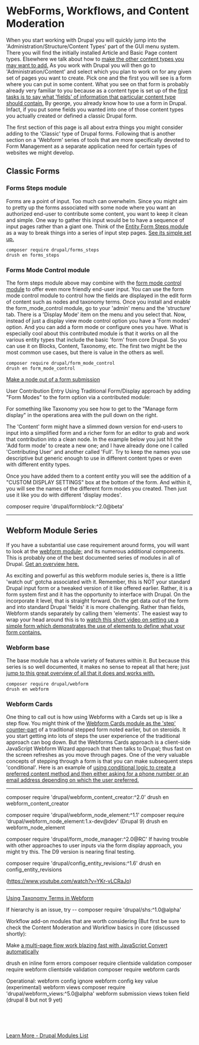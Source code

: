 
# WebForms, Workflows, and Content Moderation

When you start working with Drupal you will quickly jump into the 'Administration/Structure/Content Types' part of the GUI menu system.  There you will find the initially installed Article and Basic Page content types.  Elsewhere we talk about how to [make the other content types you may want to add.](../book/contenttypes.md) As you work with Drupal you will then go to 'Administration/Content' and select which you plan to work on for any given set of pages you want to create.  Pick one and the first you will see is a form where you can put in some content.  What you see on that form is probably already very familiar to you because as a content type is set up of the [first tasks is to say what 'fields' of information that particular content type should contain.](../book/contenttype.md#add-content-type)  By george, you already know how to use a form in Drupal.  Infact, if you put some fields you wanted into one of those content types you actually created or defined a classic Drupal form.

The first section of this page is all about extra things you might consider adding to the 'Classic' type of Drupal forms.  Following that is another section on a 'Webform' series of tools that are more specifically devoted to Form Management as a separate application need for certain types of websites we might develop.

## Classic Forms

### Forms Steps module

Forms are a point of input.  Too much can overwhelm.  Since you might aim to pretty up the forms associated with some node where you want an authorized end-user to contribute some content, you want to keep it clean and simple.  One way to gather this input would be to have a sequence of input pages rather than a giant one.  Think of the [Entity Form Steps module](https://www.drupal.org/project/entity_form_steps) as a way to break things into a series of input step pages.  [See its simple set up.](https://www.drupal.org/files/project-images/Screen%20Recording%202022-05-23%20at%201.50.12%20PM.gif)  

`composer require drupal/forms_steps`<br>
`drush en forms_steps`

### Forms Mode Control module

The form steps module above may combine with the [form mode control module](https://www.drupal.org/project/form_mode_control) to offer even more friendly end-user input.  You can use the form mode control module to control how the fields are displayed in the edit form of content such as nodes and taxonomy terms.  Once you install and enable the form_mode_control module, go to your 'admin' menu and the 'structure' tab.  There is a 'Display Mode' item on the menu and you select that.  Now, instead of just a display view mode control option you have a 'Form modes' option.  And you can add a form mode or configure ones you have.  What is especially cool about this contributed module is that it works on all the various entity types that include the basic 'form' from core Drupal.  So you can use it on Blocks, Content, Taxonomy, etc.  The first two might be the most common use cases, but there is value in the others as well.

`composer require drupal/form_mode_control`<br>
`drush en form_mode_control`


[Make a node out of a form submission](https://github.com/owenmorrill/subtonode)

User Contribution Entry Using Traditional Form/Display approach by adding "Form Modes" to the form option via a contributed module:

For something like Taxonomy you see how to get to the "Manage form display" in the operations area with the pull down on the right. 


The 'Content' form might have a slimmed down version for end-users to input into a simplified form and a richer form for an editor to grab and work that contribution into a clean node.  In the example below you just hit the 'Add form mode' to create a new one; and I have already done one I called 'Contributing User' and another called 'Full'.  Try to keep the names you use descriptive but generic enough to use in different content types or even with different entity types. 


Once you have added them to a content entity you will see the addition of a "CUSTOM DISPLAY SETTINGS" box at the bottom of the form.  And within it, you will see the names of the different form modes you created.  Then just use it like you do with different 'display modes'.


composer require 'drupal/formblock:^2.0@beta'

****************

## Webform Module Series

If you have a substantial use case requirement around forms, you will want to look at the [webform module;](https://www.drupal.org/project/webform) and its numerous additional components.  This is probably one of the best documented series of modules in all of Drupal.  [Get an overview here.](https://www.youtube.com/watch?v=VncMRSwjVto)

As exciting and powerful as this webform module series is, there is a little 'watch out' gotcha associated with it.  Remember, this is NOT your standard Drupal input form or a tweaked version of it like offered earlier.  Rather, it is a form system first and it has the opportunity to interface with Drupal.  On the incorporate it level, that is straight forward.  On the get data out of the form and into standard Drupal 'fields' it is more challenging.  Rather than fields, Webform stands separately by calling them 'elements'.  The easiest way to wrap your head around this is to [watch this short video on setting up a simple form which demonstrates the use of elements to define what your form contains.](https://www.youtube.com/watch?v=fr3kTiYKNls)



### Webform base

The base module has a whole variety of features within it.  But because this series is so well documented, it makes no sense to repeat all that here; just [jump to this great overview of all that it does and works with.](https://www.drupal.org/docs/contributed-modules/webform/webform-features)

`composer require drupal/webform`<br>
`drush en webform`

### Webform Cards

One thing to call out is how using Webforms with a Cards set up is like a step flow.  You might think of the [Webform Cards module as the 'step' counter-part](https://www.youtube.com/watch?v=bDugc2gWQnw) of a traditional stepped form noted earlier, but on steroids.  It you start getting into lots of steps the user experience of the traditional approach can bog down.  But the Webforms Cards approach is a client-side JavaScript Webform Wizard approach that then talks to Drupal; thus fast on the screen refreshes as you move through pages.  One of the very valuable concepts of stepping through a form is that you can make subsequent steps 'conditional'.  Here is an example of [using conditional logic to create a preferred content method and then either asking for a phone number or an email address depending on which the user preferred.](https://www.youtube.com/watch?v=ic4wu-iZd4Y)


***********

composer require 'drupal/webform_content_creator:^2.0'
drush en webform_content_creator

composer require 'drupal/webform_node_element:^1.1'
composer require 'drupal/webform_node_element:1.x-dev@dev'   (Drupal 9)
drush en webform_node_element


composer require 'drupal/form_mode_manager:^2.0@RC'
If having trouble with other approaches to user inputs via the form display approach, you might try this.  The D9 version is nearing final testing. 

composer require 'drupal/config_entity_revisions:^1.6'
drush en config_entity_revisions

(https://www.youtube.com/watch?v=YKr-vLCRaJo)


***************




[Using Taxonomy Terms in Webform](https://www.webwash.net/taxonomy-terms-as-webform-options-in-drupal/)

If hierarchy is an issue, try --
composer require 'drupal/shs:^1.0@alpha'


Workflow add-on modules that are worth considering (But first be sure to check the Content Moderation and Workflow basics in core (discussed shortly):

Make [a multi-page flow work blazing fast with JavaScript Convert automatically](https://www.youtube.com/watch?v=bDugc2gWQnw)

drush en inline form errors
composer require clientside validation
composer require webform clientside validation
composer require webform cards


Operational:
webform config ignore
webform config key value (experimental)
webform views
composer require 'drupal/webform_views:^5.0@alpha'
webform submission views token field (drupal 8 but not 9 yet)


<br>
<br>
<br>

[Learn More - Drupal Modules List](../chapters.md#drupal-modules)



